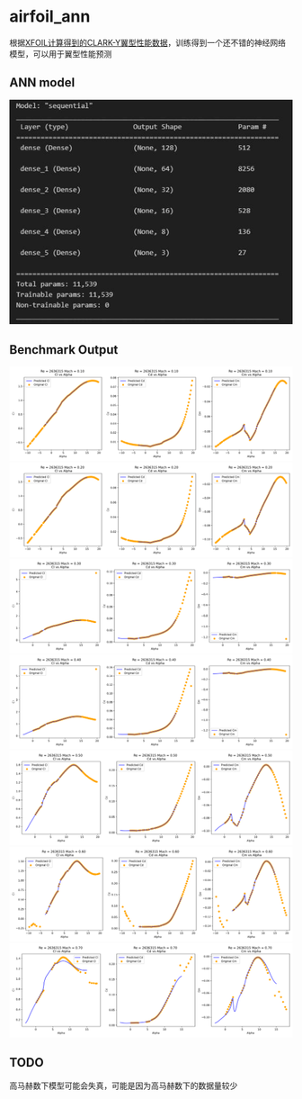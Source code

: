 # airfoil_ann
根据[XFOIL计算得到的CLARK-Y翼型性能数据](https://github.com/jiangk-cn/airfoil_performance)，训练得到一个还不错的神经网络模型，可以用于翼型性能预测


## ANN model
![alt text](./output/ann_model.jpg)

## Benchmark Output
![alt text](./output/plot_Re2636315_Mach0.10.svg)
![alt text](./output/plot_Re2636315_Mach0.20.svg)
![alt text](./output/plot_Re2636315_Mach0.30.svg)
![alt text](./output/plot_Re2636315_Mach0.40.svg)
![alt text](./output/plot_Re2636315_Mach0.50.svg)
![alt text](./output/plot_Re2636315_Mach0.60.svg)
![alt text](./output/plot_Re2636315_Mach0.70.svg)

## TODO
高马赫数下模型可能会失真，可能是因为高马赫数下的数据量较少
